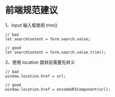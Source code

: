 # 前端规范建议

1、input 输入框使用 trim()
```
// bad
let searchContent = form.search.value;

// good
let searchContent = form.search.value.trim();
```
2、使用 location 跳转前需要先转义
```
// bad
window.location.href = url;

// good
window.location.href = encodeURIComponent(url);
```